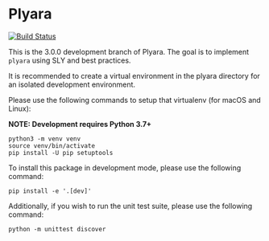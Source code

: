 # Plyara
[![Build Status](https://travis-ci.com/plyara/plyara.svg?branch=prep-3.0)](https://travis-ci.com/plyara/plyara)

This is the 3.0.0 development branch of Plyara. The goal is to implement `plyara` using SLY and best practices.

It is recommended to create a virtual environment in the plyara directory for an isolated development environment.

Please use the following commands to setup that virtualenv (for macOS and Linux):

**NOTE: Development requires Python 3.7+**

```
python3 -m venv venv
source venv/bin/activate
pip install -U pip setuptools
```

To install this package in development mode, please use the following command:

```
pip install -e '.[dev]'
```

Additionally, if you wish to run the unit test suite, please use the following command:

```
python -m unittest discover
````
